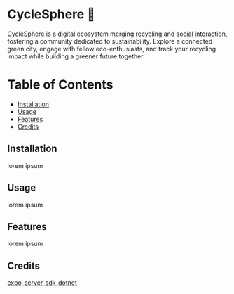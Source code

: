 <h1> CycleSphere 💚</h1>

CycleSphere is a digital ecosystem merging recycling and social interaction, fostering a community dedicated to sustainability. Explore a connected green city, engage with fellow eco-enthusiasts, and track your recycling impact while building a greener future together.

<h1> Table of Contents </h1>

- [Installation](#installation)
- [Usage](#usage)
- [Features](#features)
- [Credits](#credits)

## Installation

lorem ipsum

## Usage

lorem ipsum

## Features

lorem ipsum

## Credits

[expo-server-sdk-dotnet](https://github.com/glyphard/expo-server-sdk-dotnet.git)

